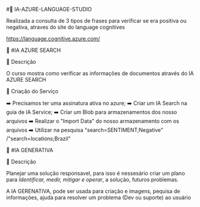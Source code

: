 #📌 IA-AZURE-LANGUAGE-STUDIO

Realizada a consulta de 3 tipos de frases para verificar se era positiva ou negativa, atraves do site do language cognitives

https://language.cognitive.azure.com/



📌 #IA AZURE SEARCH

📝 Descrição

O curso mostra como verificar as informações de documentos através do IA AZURE SEARCH

🚀 Criação do Serviço

➡️ Precisamos ter uma assinatura ativa no azure;
➡️ Criar um IA Search na guia de IA Service;
➡️ Criar um Blob para armazenamentos dos nosso arquivos
➡️ Realizar o "Import Data" do nosso armazenamento com os arquivos
➡️ Utilizar na pesquisa "search=SENTIMENT;Negative" /"search=locations;Brazil" 


📌 #IA GENERATIVA

📝 Descrição

Planejar uma solução responsavel, para isso é nessesário criar um plano para *Identificar, medir, mitigar e operar*, a solução, futuros problemas.

A IA GERENATIVA, pode ser usada para criação e imagens, pequisa de informações, ajuda para resolver um problema (Dev ou suporte) ao usuário



